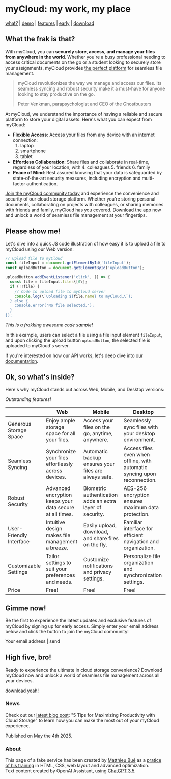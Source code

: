 # myCloud: my work, my place

[what?](#what) | [demo](#demo) | [features](#features) | [early](#earlyaccess) | [download](#download)

## What the frak is that?

With myCloud, you can __securely store, access, and manage your files from anywhere in the world__. Whether you're a busy professional needing to access critical documents on the go or a student looking to securely store your assignments, myCloud provides [the perfect platform](#) for seamless file management.

> myCloud revolutionizes the way we manage and access our files. Its seamless syncing and robust security make it a must-have for anyone looking to stay productive on the go.
> 
> Peter Venkman, parapsychologist and CEO of the Ghostbusters

At myCloud, we understand the importance of having a reliable and secure platform to store your digital assets. Here's what you can expect from myCloud:

- __Flexible Access__: Access your files from any device with an internet connection:
	1. laptop
	2. smartphone
	3. tablet
- __Effortless Collaboration__: Share files and collaborate in real-time, regardless of your location, with
	4. colleagues
	5. friends
	6. family
- __Peace of Mind__: Rest assured knowing that your data is safeguarded by state-of-the-art security measures, including encryption and multi-factor authentication.

[Join the myCloud community today](#earlyaccess) and experience the convenience and security of our cloud storage platform. Whether you're storing personal documents, collaborating on projects with colleagues, or sharing memories with friends and family, myCloud has you covered. [Download the app](#download) now and unlock a world of seamless file management at your fingertips.

## Please show me!

Let's dive into a quick JS code illustration of how easy it is to upload a file to myCloud using our Web version:

``` js
// Upload file to myCloud
const fileInput = document.getElementById('fileInput');
const uploadButton = document.getElementById('uploadButton');

uploadButton.addEventListener('click', () => {
  const file = fileInput.files\[0\];
  if (!!file) {
    // Code to upload file to myCloud server
    console.log(\`Uploading ${file.name} to myCloud…\`);
  } else {
    console.error('No file selected.');
  }
});
```

_This is a frakking awesome code sample!_

In this example, users can select a file using a file input element `fileInput`, and upon clicking the upload button `uploadButton`, the selected file is uploaded to myCloud's server.

If you're interested on how our API works, let's deep dive into [our documentation](#).

## Ok, so what's inside?

Here's why myCloud stands out across Web, Mobile, and Desktop versions:

_Outstanding features!_

|| Web | Mobile | Desktop |
| - | - | - | - |
| Generous Storage Space | Enjoy ample storage space for all your files. | Access your files on the go, anytime, anywhere. | Seamlessly sync files with your desktop environment. |
| Seamless Syncing | Synchronize your files effortlessly across devices. | Automatic backup ensures your files are always safe. | Access files even when offline, with automatic syncing upon reconnection. |
| Robust Security | Advanced encryption keeps your data secure at all times. | Biometric authentication adds an extra layer of security. | AES-256 encryption ensures maximum data protection. |
| User-Friendly Interface | Intuitive design makes file management a breeze. | Easily upload, download, and share files on the fly. | Familiar interface for efficient navigation and organization. |
| Customizable Settings | Tailor settings to suit your preferences and needs. | Customize notifications and privacy settings. | Personalize file organization and synchronization settings. |
| Price | Free! | Free! | Free! |

## Gimme now!

Be the first to experience the latest updates and exclusive features of myCloud by signing up for early access. Simply enter your email address below and click the button to join the myCloud community!

Your email address | send

## High five, bro!

Ready to experience the ultimate in cloud storage convenience? Download myCloud now and unlock a world of seamless file management across all your devices.

[download yeah!](#)

### News

Check out our [latest blog post](#):
"5 Tips for Maximizing Productivity with Cloud Storage" to learn how you can make the most out of your myCloud experience.

Published on May the 4th 2025.

### About

This page of a fake service has been created by [Matthieu Bué](https://github.com/Twikito) as a [pratice of his training](https://github.com/Twikito/myCloud/) in HTML, CSS, web layout and advanced optimization.  
Text content created by OpenAI Assistant, using [ChatGPT 3.5](https://chat.openai.com/).
